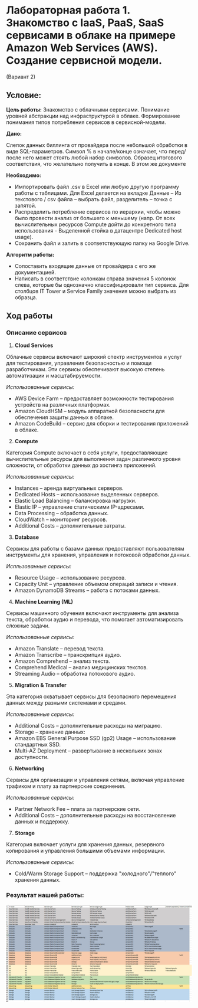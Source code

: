# Лабораторная работа 1. Знакомство с IaaS, PaaS, SaaS сервисами в облаке на примере Amazon Web Services (AWS). Создание сервисной модели.

(Вариант 2)

## Условие:

**Цель работы:**
Знакомство с облачными сервисами. Понимание уровней абстракции над инфраструктурой в облаке. Формирование понимания типов потребления сервисов в сервисной-модели. 

**Дано:**

   Слепок данных биллинга от провайдера после небольшой обработки в виде SQL-параметров. Символ % в начале/конце означает, что перед/после него может стоять любой набор символов.
Образец итогового соответствия, что желательно получить в конце. В этом же документе  

**Необходимо:**

- Импортировать файл .csv в Excel или любую другую программу работы с таблицами. Для Excel делается на вкладке Данные – Из текстового / csv файла – выбрать файл, разделитель – точка с запятой.
- Распределить потребление сервисов по иерархии, чтобы можно было провести анализ от большего к меньшему (напр. От всех вычислительных ресурсов Compute дойти до конкретного типа использования - Выделенной стойка в датацентре Dedicated host usage).
- Сохранить файл и залить в соответствующую папку на Google Drive.

**Алгоритм работы:** 

- Сопоставить входящие данные от провайдера с его же документацией.
- Написать в соответствие колонкам справа значения 5 колонок слева, которые бы однозначно классифицировали тип сервиса. Для столбцов IT Tower и Service Family значения можно выбрать из образца.


## Ход работы 

### Описание сервисов

1. **Cloud Services**

Облачные сервисы включают широкий спектр инструментов и услуг для тестирования, управления безопасностью и помощи разработчикам. Эти сервисы обеспечивают высокую степень автоматизации и масштабируемости.

*Использованные сервисы:*

- AWS Device Farm – предоставляет возможности тестирования устройств на различных платформах.
- Amazon CloudHSM – модуль аппаратной безопасности для обеспечения защиты данных в облаке.
- Amazon CodeBuild – сервис для сборки и тестирования приложений в облаке.


2. **Compute**
   
Категория Compute включает в себя услуги, предоставляющие вычислительные ресурсы для выполнения задач различного уровня сложности, от обработки данных до хостинга приложений.

*Использованные сервисы:*

- Instances – аренда виртуальных серверов.
- Dedicated Hosts – использование выделенных серверов.
- Elastic Load Balancing – балансировка нагрузки.
- Elastic IP – управление статическими IP-адресами.
- Data Processing – обработка данных.
- CloudWatch – мониторинг ресурсов.
- Additional Costs – дополнительные затраты.



3. **Database**

Сервисы для работы с базами данных предоставляют пользователям инструменты для хранения, управления и потоковой обработки данных.

*Испльзованные сервисы:*

- Resource Usage – использование ресурсов.
- Capacity Unit – управление объемом операций записи и чтения.
- Amazon DynamoDB Streams – работа с потоками данных.


4. **Machine Learning (ML)**

Сервисы машинного обучения включают инструменты для анализа текста, обработки аудио и перевода, что помогает автоматизировать сложные задачи.

*Использованные сервисы:*

- Amazon Translate – перевод текста.
- Amazon Transcribe – транскрипция аудио.
- Amazon Comprehend – анализ текста.
- Comprehend Medical – анализ медицинских текстов.
- Streaming Audio – обработка потокового аудио.


5. **Migration & Transfer**
 
Эта категория охватывает сервисы для безопасного перемещения данных между разными системами и средами.

*Использованные сервисы:*

- Additional Costs – дополнительные расходы на миграцию.
- Storage – хранение данных:
- Amazon EBS General Purpose SSD (gp2) Usage – использование стандартных SSD.
- Multi-AZ Deployment – развертывание в нескольких зонах доступности.


6. **Networking**
   
Сервисы для организации и управления сетями, включая управление трафиком и плату за партнерские соединения.

*Использованные сервисы:*

- Partner Network Fee – плата за партнерские сети.
- Additional Costs – дополнительные расходы на восстановление данных и поддержку.



7. **Storage**
    
Категория включает услуги для хранения данных, резервного копирования и управления большими объемами информации.

*Использованные сервисы:*

- Cold/Warm Storage Support – поддержка "холодного"/"теплого" хранения данных.

### Результат нашей работы:

![photo](https://github.com/agatasergeeva/DevOps-Cloud-Labs/blob/main/Cloud_Lab1/photo_2024-12-11_15-49-00.jpg)




